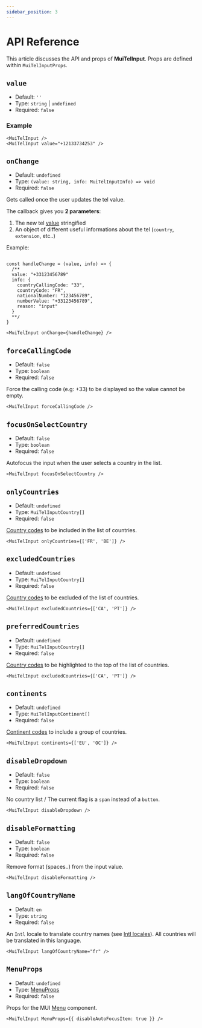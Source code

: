 ```yaml
---
sidebar_position: 3
---
```


# API Reference

This article discusses the API and props of **MuiTelInput**. Props are defined within `MuiTelInputProps`.

## `value`

- Default: `''`
- Type: `string` | `undefined`
- Required: `false`

### Example

```tsx
<MuiTelInput />
<MuiTelInput value="+12133734253" />
```

## `onChange`

- Default: `undefined`
- Type: `(value: string, info: MuiTelInputInfo) => void`
- Required: `false`

Gets called once the user updates the tel value.

The callback gives you **2 parameters**:
  1. The new tel [value](#value) stringified
  2. An object of different useful informations about the tel (`country`, `extension`, etc..)

Example:

```tsx

const handleChange = (value, info) => {
  /**
  value: "+33123456789"
  info: {
    countryCallingCode: "33",
    countryCode: "FR",
    nationalNumber: "123456789",
    numberValue: "+33123456789",
    reason: "input"
  }
  **/
}

<MuiTelInput onChange={handleChange} />
```

## `forceCallingCode`

- Default: `false`
- Type: `boolean`
- Required: `false`

Force the calling code (e.g: +33) to be displayed so the value cannot be empty.

```tsx
<MuiTelInput forceCallingCode />
```

## `focusOnSelectCountry`

- Default: `false`
- Type: `boolean`
- Required: `false`

Autofocus the input when the user selects a country in the list.

```tsx
<MuiTelInput focusOnSelectCountry />
```

## `onlyCountries`

- Default: `undefined`
- Type: `MuiTelInputCountry[]`
- Required: `false`

[Country codes](/docs/country-codes) to be included in the list of countries.

```tsx
<MuiTelInput onlyCountries={['FR', 'BE']} />
```

## `excludedCountries`

- Default: `undefined`
- Type: `MuiTelInputCountry[]`
- Required: `false`

[Country codes](/docs/country-codes) to be excluded of the list of countries.

```tsx
<MuiTelInput excludedCountries={['CA', 'PT']} />
```

## `preferredCountries`

- Default: `undefined`
- Type: `MuiTelInputCountry[]`
- Required: `false`

[Country codes](/docs/country-codes) to be highlighted to the top of the list of countries.

```tsx
<MuiTelInput excludedCountries={['CA', 'PT']} />
```

## `continents`

- Default: `undefined`
- Type: `MuiTelInputContinent[]`
- Required: `false`

[Continent codes](/docs/continent-codes) to include a group of countries.

```tsx
<MuiTelInput continents={['EU', 'OC']} />
```

## `disableDropdown`

- Default: `false`
- Type: `boolean`
- Required: `false`

No country list / The current flag is a `span` instead of a `button`.

```tsx
<MuiTelInput disableDropdown />
```

## `disableFormatting`

- Default: `false`
- Type: `boolean`
- Required: `false`

Remove format (spaces..) from the input value.

```tsx
<MuiTelInput disableFormatting />
```

## `langOfCountryName`

- Default: `en`
- Type: `string`
- Required: `false`

An `Intl` locale to translate country names (see [Intl locales](https://developer.mozilla.org/en-US/docs/Web/JavaScript/Reference/Global_Objects/Intl/DisplayNames/DisplayNames)). All countries will be translated in this language.

```tsx
<MuiTelInput langOfCountryName="fr" />
```

## `MenuProps`

- Default: `undefined`
- Type: [MenuProps](https://mui.com/material-ui/api/menu/)
- Required: `false`

Props for the MUI [Menu](https://mui.com/material-ui/api/menu/) component.

```tsx
<MuiTelInput MenuProps={{ disableAutoFocusItem: true }} />
```